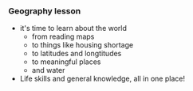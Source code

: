 ### Geography lesson

- it's time to learn about the world
  - from reading maps
  - to things like housing shortage
  - to latitudes and longtitudes
  - to meaningful places
  - and water
- Life skills and general knowledge, all in one place!
